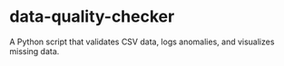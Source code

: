 # data-quality-checker

A Python script that validates CSV data, logs anomalies, and visualizes missing data.


